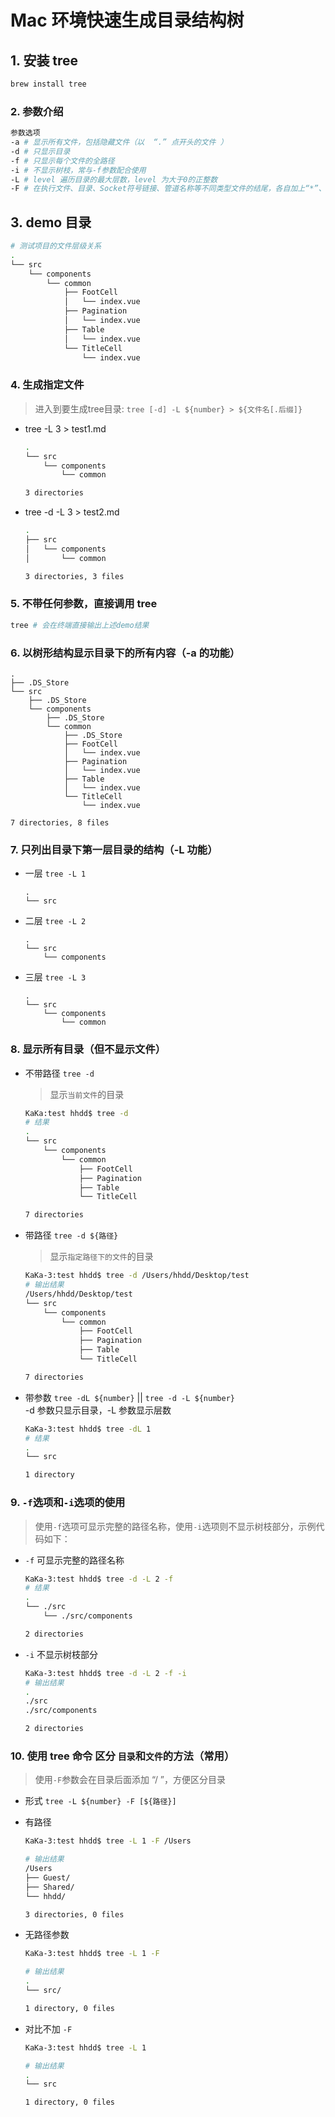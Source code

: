 <!--
 * @Description: Terminal文件夹
 * @Author: xiehuaqiang
 * @FilePath: /kaka-blog/src/docs/kaka/terminal/tree生成目录结构.md
 * @Date: 2021-06-24 17:41:52
 * @LastEditTime: 2021-06-24 18:04:01
-->

# Mac 环境快速生成目录结构树

## 1. 安装 tree

```bash
brew install tree
```

### 2. 参数介绍

```bash
参数选项
-a # 显示所有文件，包括隐藏文件（以  “.” 点开头的文件 ）
-d # 只显示目录
-f # 只显示每个文件的全路径
-i # 不显示树枝，常与-f参数配合使用
-L # level 遍历目录的最大层数，level 为大于0的正整数
-F # 在执行文件、目录、Socket符号链接、管道名称等不同类型文件的结尾，各自加上“*”、 "/"、"="、"@"、"|"号、类似ls命令的-F选项
```

## 3. demo 目录

```bash
# 测试项目的文件层级关系
.
└── src
    └── components
        └── common
            ├── FootCell
            │   └── index.vue
            ├── Pagination
            │   └── index.vue
            ├── Table
            │   └── index.vue
            └── TitleCell
                └── index.vue
```

### 4. 生成指定文件

> 进入到要生成tree目录: `tree [-d] -L ${number} > ${文件名[.后缀]}`

- tree -L 3 > test1.md

  ```bash
  .
  └── src
      └── components
          └── common

  3 directories

  ```

- tree -d -L 3 > test2.md

  ```bash
  .
  ├── src
  │   └── components
  │       └── common

  3 directories, 3 files

  ```

### 5. 不带任何参数，直接调用 tree

```bash
tree # 会在终端直接输出上述demo结果
```

### 6. 以树形结构显示目录下的所有内容（-a 的功能）

```text
.
├── .DS_Store
└── src
    ├── .DS_Store
    └── components
        ├── .DS_Store
        └── common
            ├── .DS_Store
            ├── FootCell
            │   └── index.vue
            ├── Pagination
            │   └── index.vue
            ├── Table
            │   └── index.vue
            └── TitleCell
                └── index.vue

7 directories, 8 files
```

### 7. 只列出目录下第一层目录的结构（-L 功能）

- 一层 `tree -L 1`

  ```text
  .
  └── src
  ```

- 二层 `tree -L 2`

  ```text
  .
  └── src
      └── components
  ```

- 三层 `tree -L 3`

  ```text
  .
  └── src
      └── components
          └── common
  ```

### 8. 显示所有目录（但不显示文件）

- 不带路径 `tree -d`

  > 显示`当前文件`的目录

  ```bash
  KaKa:test hhdd$ tree -d
  # 结果
  .
  └── src
      └── components
          └── common
              ├── FootCell
              ├── Pagination
              ├── Table
              └── TitleCell

  7 directories
  ```

- 带路径 `tree -d ${路径}`

  > 显示`指定路径下的文件`的目录

  ```bash
  KaKa-3:test hhdd$ tree -d /Users/hhdd/Desktop/test
  # 输出结果
  /Users/hhdd/Desktop/test
  └── src
      └── components
          └── common
              ├── FootCell
              ├── Pagination
              ├── Table
              └── TitleCell

  7 directories
  ```

- 带参数 `tree -dL ${number}` || `tree -d -L ${number}`  
  -d 参数只显示目录，-L 参数显示层数

  ```bash
  KaKa-3:test hhdd$ tree -dL 1
  # 结果
  .
  └── src

  1 directory
  ```

### 9. `-f`选项和`-i`选项的使用

> 使用`-f`选项可显示完整的路径名称，使用`-i`选项则不显示树枝部分，示例代码如下：

- `-f` 可显示完整的路径名称

  ```bash
  KaKa-3:test hhdd$ tree -d -L 2 -f
  # 结果
  .
  └── ./src
      └── ./src/components

  2 directories
  ```

- `-i` 不显示树枝部分

  ```bash
  KaKa-3:test hhdd$ tree -d -L 2 -f -i
  # 输出结果
  .
  ./src
  ./src/components

  2 directories
  ```

### 10. 使用 tree 命令 区分 `目录`和`文件`的方法（常用）

> 使用`-F`参数会在目录后面添加 “/ ”，方便区分目录

- 形式 `tree -L ${number} -F [${路径}]`

- 有路径

  ```bash
  KaKa-3:test hhdd$ tree -L 1 -F /Users

  # 输出结果
  /Users
  ├── Guest/
  ├── Shared/
  └── hhdd/

  3 directories, 0 files
  ```

- 无路径参数

  ```bash
  KaKa-3:test hhdd$ tree -L 1 -F

  # 输出结果
  .
  └── src/

  1 directory, 0 files
  ```

- 对比不加 `-F`

  ```bash
  KaKa-3:test hhdd$ tree -L 1

  # 输出结果
  .
  └── src

  1 directory, 0 files
  ```

<!-- [阅读原文](https://blog.51cto.com/scajy/2317151) -->